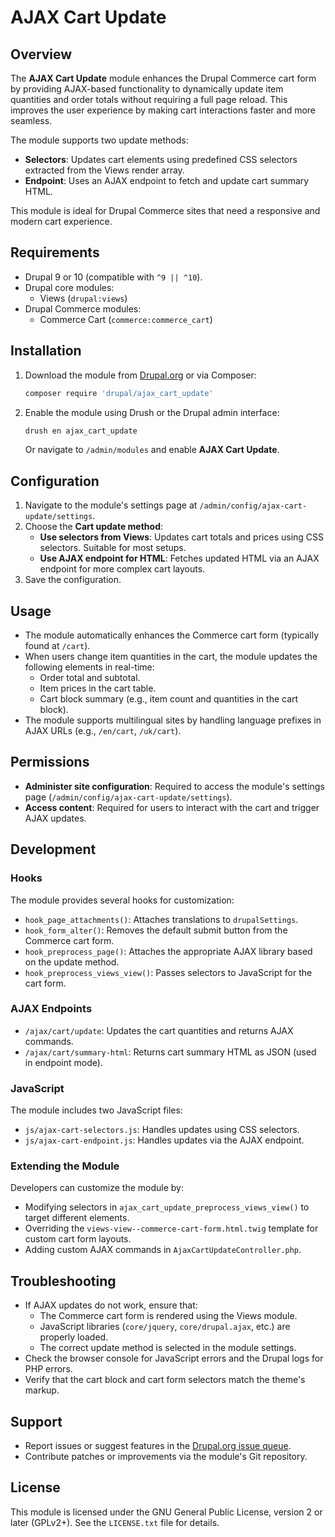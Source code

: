 # AJAX Cart Update

## Overview
The **AJAX Cart Update** module enhances the Drupal Commerce cart form by providing AJAX-based functionality to dynamically update item quantities and order totals without requiring a full page reload. This improves the user experience by making cart interactions faster and more seamless.

The module supports two update methods:
- **Selectors**: Updates cart elements using predefined CSS selectors extracted from the Views render array.
- **Endpoint**: Uses an AJAX endpoint to fetch and update cart summary HTML.

This module is ideal for Drupal Commerce sites that need a responsive and modern cart experience.

## Requirements
- Drupal 9 or 10 (compatible with `^9 || ^10`).
- Drupal core modules:
  - Views (`drupal:views`)
- Drupal Commerce modules:
  - Commerce Cart (`commerce:commerce_cart`)

## Installation
1. Download the module from [Drupal.org](https://www.drupal.org/project/ajax_cart_update) or via Composer:
   ```bash
   composer require 'drupal/ajax_cart_update'
   ```
2. Enable the module using Drush or the Drupal admin interface:
   ```bash
   drush en ajax_cart_update
   ```
   Or navigate to `/admin/modules` and enable **AJAX Cart Update**.

## Configuration
1. Navigate to the module's settings page at `/admin/config/ajax-cart-update/settings`.
2. Choose the **Cart update method**:
   - **Use selectors from Views**: Updates cart totals and prices using CSS selectors. Suitable for most setups.
   - **Use AJAX endpoint for HTML**: Fetches updated HTML via an AJAX endpoint for more complex cart layouts.
3. Save the configuration.

## Usage
- The module automatically enhances the Commerce cart form (typically found at `/cart`).
- When users change item quantities in the cart, the module updates the following elements in real-time:
  - Order total and subtotal.
  - Item prices in the cart table.
  - Cart block summary (e.g., item count and quantities in the cart block).
- The module supports multilingual sites by handling language prefixes in AJAX URLs (e.g., `/en/cart`, `/uk/cart`).

## Permissions
- **Administer site configuration**: Required to access the module's settings page (`/admin/config/ajax-cart-update/settings`).
- **Access content**: Required for users to interact with the cart and trigger AJAX updates.

## Development
### Hooks
The module provides several hooks for customization:
- `hook_page_attachments()`: Attaches translations to `drupalSettings`.
- `hook_form_alter()`: Removes the default submit button from the Commerce cart form.
- `hook_preprocess_page()`: Attaches the appropriate AJAX library based on the update method.
- `hook_preprocess_views_view()`: Passes selectors to JavaScript for the cart form.

### AJAX Endpoints
- `/ajax/cart/update`: Updates the cart quantities and returns AJAX commands.
- `/ajax/cart/summary-html`: Returns cart summary HTML as JSON (used in endpoint mode).

### JavaScript
The module includes two JavaScript files:
- `js/ajax-cart-selectors.js`: Handles updates using CSS selectors.
- `js/ajax-cart-endpoint.js`: Handles updates via the AJAX endpoint.

### Extending the Module
Developers can customize the module by:
- Modifying selectors in `ajax_cart_update_preprocess_views_view()` to target different elements.
- Overriding the `views-view--commerce-cart-form.html.twig` template for custom cart form layouts.
- Adding custom AJAX commands in `AjaxCartUpdateController.php`.

## Troubleshooting
- If AJAX updates do not work, ensure that:
  - The Commerce cart form is rendered using the Views module.
  - JavaScript libraries (`core/jquery`, `core/drupal.ajax`, etc.) are properly loaded.
  - The correct update method is selected in the module settings.
- Check the browser console for JavaScript errors and the Drupal logs for PHP errors.
- Verify that the cart block and cart form selectors match the theme's markup.

## Support
- Report issues or suggest features in the [Drupal.org issue queue](https://www.drupal.org/project/issues/ajax_cart_update).
- Contribute patches or improvements via the module's Git repository.

## License
This module is licensed under the GNU General Public License, version 2 or later (GPLv2+). See the `LICENSE.txt` file for details.